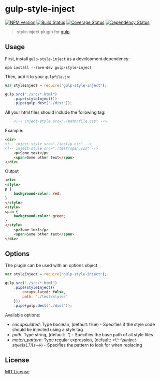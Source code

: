 
# gulp-style-inject
[![NPM version][npm-image]][npm-url] [![Build Status][travis-image]][travis-url]  [![Coverage Status][coveralls-image]][coveralls-url] [![Dependency Status][depstat-image]][depstat-url]

> style-inject plugin for [gulp](https://github.com/wearefractal/gulp)

## Usage

First, install `gulp-style-inject` as a development dependency:

```shell
npm install --save-dev gulp-style-inject
```

Then, add it to your `gulpfile.js`:

```javascript
var styleInject = require("gulp-style-inject");

gulp.src("./src/*.html")
	.pipe(styleInject())
	.pipe(gulp.dest("./dist"));
```

All your html files should include the following tag:

```html
    <!-- inject-style src="./path/file.css" -->
```

Example:
```html
<div>
<!-- inject-style src="./test/p.css" -->
<!-- inject-style src="./test/span.css" -->
    <p>Some text</p>
    <span>Some other text</span>
</div>
```
Output
```html
<div>
<style>
p {
    background-color: red;
}
</style>
<style>
span {
    background-color: green;
}
</style>
    <p>Some text</p>
    <span>Some other text</span>
</div>
```

## Options

The plugin can be used with an options object

```javascript
var styleInject = require("gulp-style-inject");

gulp.src("./src/*.html")
	.pipe(styleInject({
		encapsulated: false,
		path: './test/styles'
	}))
	.pipe(gulp.dest("./dist"));
```

Available options:
- *encapsulated*: Type boolean, (default: true) - Specifies if the style code should be injected using a style tag
- *path*: Type string, (default: '') - Specifies the base path of all style files
- *match_pattern*: Type regular expression, (default: <\\!--\\s*inject-style\\s*(.*?)\\s*-->) - Specifies the pattern to look for when replacing

## License

[MIT License](http://en.wikipedia.org/wiki/MIT_License)

[npm-url]: https://npmjs.org/package/gulp-style-inject
[npm-image]: https://badge.fury.io/js/gulp-style-inject.png

[travis-url]: http://travis-ci.org/vladfilipro/gulp-style-inject
[travis-image]: https://secure.travis-ci.org/vladfilipro/gulp-style-inject.png?branch=master

[coveralls-url]: https://coveralls.io/r/vladfilipro/gulp-style-inject
[coveralls-image]: https://coveralls.io/repos/vladfilipro/gulp-style-inject/badge.png

[depstat-url]: https://david-dm.org/vladfilipro/gulp-style-inject
[depstat-image]: https://david-dm.org/vladfilipro/gulp-style-inject.png

